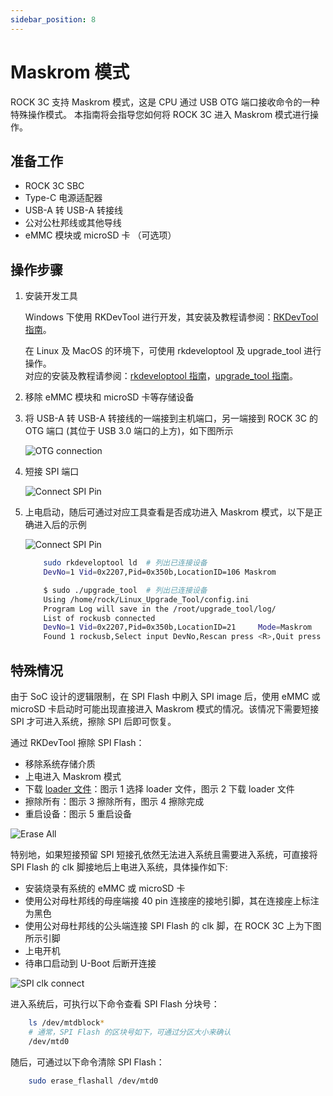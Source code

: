 ```yaml
---
sidebar_position: 8
---
```


# Maskrom 模式

ROCK 3C 支持 Maskrom 模式，这是 CPU 通过 USB OTG 端口接收命令的一种特殊操作模式。
本指南将会指导您如何将 ROCK 3C 进入 Maskrom 模式进行操作。

## 准备工作

- ROCK 3C SBC
- Type-C 电源适配器
- USB-A 转 USB-A 转接线
- 公对公杜邦线或其他导线
- eMMC 模块或 microSD 卡 （可选项）

## 操作步骤

1. 安装开发工具

   <Tabs queryString="host_os">
   <TabItem value="Windows">

   Windows 下使用 RKDevTool 进行开发，其安装及教程请参阅：[RKDevTool 指南](/general-tutorial/rksdk/rkdevtool)。

   </TabItem>
   <TabItem value="Linux_MacOS">

   在 Linux 及 MacOS 的环境下，可使用 rkdeveloptool 及 upgrade_tool 进行操作。  
   对应的安装及教程请参阅：[rkdeveloptool 指南](/general-tutorial/rksdk/rkdeveloptool)，[upgrade_tool 指南](../low-level-dev/upgrade-tool)。

   </TabItem>
   </Tabs>

2. 移除 eMMC 模块和 microSD 卡等存储设备

3. 将 USB-A 转 USB-A 转接线的一端接到主机端口，另一端接到 ROCK 3C 的 OTG 端口 (其位于 USB 3.0 端口的上方)，如下图所示

   ![OTG connection](/img/rock3/3c/3c-otg-connect.webp)

4. 短接 SPI 端口

   ![Connect SPI Pin](/img/rock3/3c/3c-shortconnect-spipin.webp)

5. 上电启动，随后可通过对应工具查看是否成功进入 Maskrom 模式，以下是正确进入后的示例

   <Tabs queryString="app">
   <TabItem value="RKDevTool">

   ![Connect SPI Pin](/img/configuration/rkdevtool-maskrom.webp)

   </TabItem>
   <TabItem value="rkdeveloptool">

   ```bash
       sudo rkdeveloptool ld  # 列出已连接设备
       DevNo=1 Vid=0x2207,Pid=0x350b,LocationID=106 Maskrom
   ```

   </TabItem>
   <TabItem value="upgrade_tool">

   ```bash
       $ sudo ./upgrade_tool  # 列出已连接设备
       Using /home/rock/Linux_Upgrade_Tool/config.ini
       Program Log will save in the /root/upgrade_tool/log/
       List of rockusb connected
       DevNo=1 Vid=0x2207,Pid=0x350b,LocationID=21     Mode=Maskrom
       Found 1 rockusb,Select input DevNo,Rescan press <R>,Quit press <Q>:
   ```

   </TabItem>
   </Tabs>

## 特殊情况

由于 SoC 设计的逻辑限制，在 SPI Flash 中刷入 SPI image 后，使用 eMMC 或 microSD 卡启动时可能出现直接进入 Maskrom 模式的情况。该情况下需要短接 SPI 才可进入系统，擦除 SPI 后即可恢复。

通过 RKDevTool 擦除 SPI Flash：

- 移除系统存储介质
- 上电进入 Maskrom 模式
- 下载 [loader 文件](https://dl.radxa.com/rock3/images/loader/radxa-cm3-io/rk356x_spl_loader_ddr1056_v1.10.111.bin)：图示 1 选择 loader 文件，图示 2 下载 loader 文件
- 擦除所有：图示 3 擦除所有，图示 4 擦除完成
- 重启设备：图示 5 重启设备

![Erase All](/img/rock3/3c/3c-erase-all.webp)

特别地，如果短接预留 SPI 短接孔依然无法进入系统且需要进入系统，可直接将 SPI Flash 的 clk 脚接地后上电进入系统，具体操作如下:

- 安装烧录有系统的 eMMC 或 microSD 卡
- 使用公对母杜邦线的母座端接 40 pin 连接座的接地引脚，其在连接座上标注为黑色
- 使用公对母杜邦线的公头端连接 SPI Flash 的 clk 脚，在 ROCK 3C 上为下图所示引脚
- 上电开机
- 待串口启动到 U-Boot 后断开连接

![SPI clk connect](/img/rock3/3c/3c-spi-connect.webp)

进入系统后，可执行以下命令查看 SPI Flash 分块号：

```bash
    ls /dev/mtdblock*
    # 通常，SPI Flash 的区块号如下，可通过分区大小来确认
    /dev/mtd0
```

随后，可通过以下命令清除 SPI Flash：

```bash
    sudo erase_flashall /dev/mtd0
```
